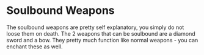 # Soulbound Weapons
The soulbound weapons are pretty self explanatory, you simply do not loose them on death. 
The 2 weapons that can be soulbound are a diamond sword and a bow. 
They pretty much function like normal weapons - you can enchant these as well.